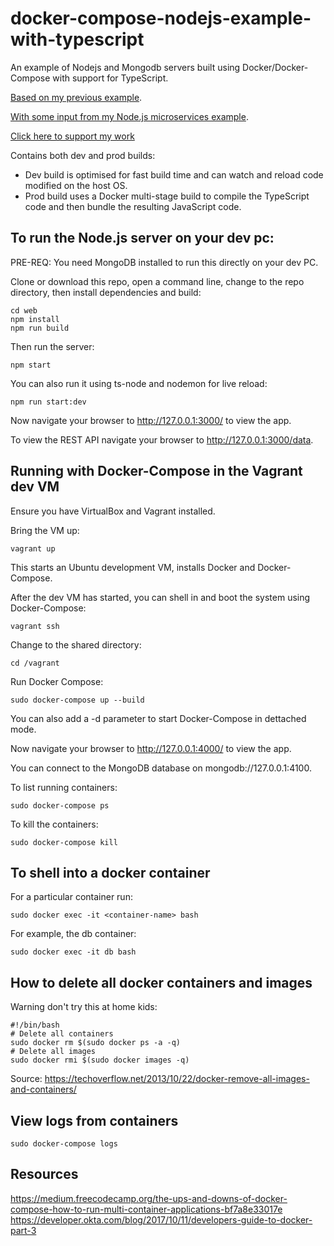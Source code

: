 # docker-compose-nodejs-example-with-typescript

An example of Nodejs and Mongodb servers built using Docker/Docker-Compose with support for TypeScript.

[Based on my previous example](https://github.com/ashleydavis/docker-compose-nodejs-example).

[With some input from my Node.js microservices example](https://github.com/ashleydavis/nodejs-microservices-example).

[Click here to support my work](https://www.codecapers.com.au/about#support-my-work)

Contains both dev and prod builds:
- Dev build is optimised for fast build time and can watch and reload code modified on the host OS.
- Prod build uses a Docker multi-stage build to compile the TypeScript code and then bundle the resulting JavaScript code.

## To run the Node.js server on your dev pc:

PRE-REQ: You need MongoDB installed to run this directly on your dev PC.

Clone or download this repo, open a command line, change to the repo directory, then install dependencies and build:

    cd web
    npm install
    npm run build

Then run the server:

    npm start

You can also run it using ts-node and nodemon for live reload:

    npm run start:dev

Now navigate your browser to http://127.0.0.1:3000/ to view the app.

To view the REST API navigate your browser to http://127.0.0.1:3000/data.

## Running with Docker-Compose in the Vagrant dev VM

Ensure you have VirtualBox and Vagrant installed.

Bring the VM up:

    vagrant up

This starts an Ubuntu development VM, installs Docker and Docker-Compose.

After the dev VM has started, you can shell in and boot the system using Docker-Compose:

    vagrant ssh

Change to the shared directory:

    cd /vagrant

Run Docker Compose:

    sudo docker-compose up --build

You can also add a -d parameter to start Docker-Compose in dettached mode.

Now navigate your browser to http://127.0.0.1:4000/ to view the app.

You can connect to the MongoDB database on mongodb://127.0.0.1:4100.

To list running containers:

    sudo docker-compose ps

To kill the containers:

    sudo docker-compose kill

## To shell into a docker container

For a particular container run:

    sudo docker exec -it <container-name> bash

For example, the db container:

    sudo docker exec -it db bash

## How to delete all docker containers and images

Warning don't try this at home kids:

    #!/bin/bash
    # Delete all containers
    sudo docker rm $(sudo docker ps -a -q)
    # Delete all images
    sudo docker rmi $(sudo docker images -q)

Source: https://techoverflow.net/2013/10/22/docker-remove-all-images-and-containers/

## View logs from containers

    sudo docker-compose logs

## Resources

https://medium.freecodecamp.org/the-ups-and-downs-of-docker-compose-how-to-run-multi-container-applications-bf7a8e33017e
https://developer.okta.com/blog/2017/10/11/developers-guide-to-docker-part-3

